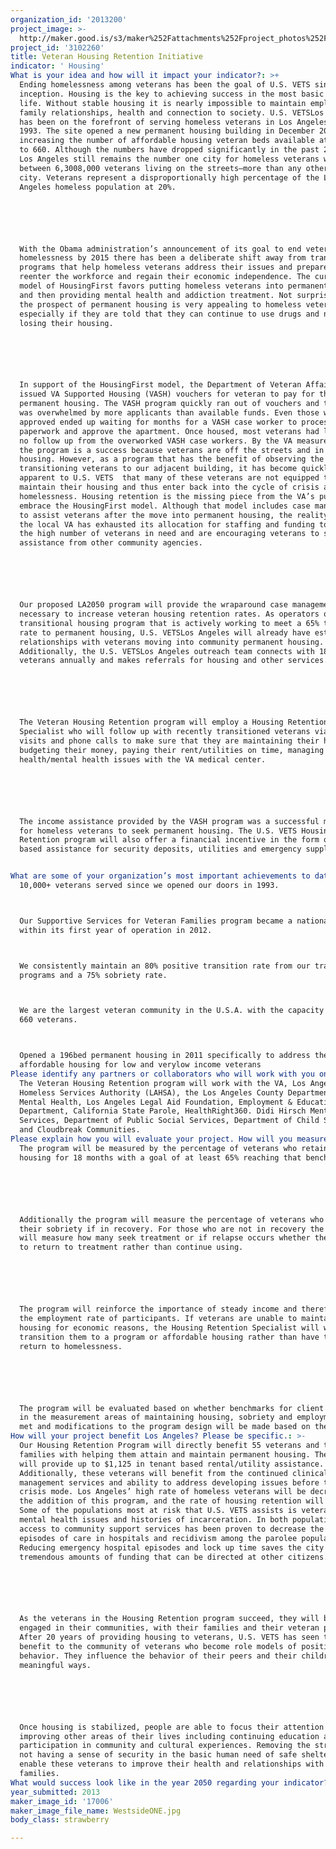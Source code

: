 ```yaml
---
organization_id: '2013200'
project_image: >-
  http://maker.good.is/s3/maker%252Fattachments%252Fproject_photos%252Fimages%252F17006%252Fdisplay%252FWestsideONE.jpg=c570x385
project_id: '3102260'
title: Veteran Housing Retention Initiative
indicator: ' Housing'
What is your idea and how will it impact your indicator?: >+
  Ending homelessness among veterans has been the goal of U.S. VETS since its
  inception. Housing is the key to achieving success in the most basic needs of
  life. Without stable housing it is nearly impossible to maintain employment,
  family relationships, health and connection to society. U.S. VETSLos Angeles
  has been on the forefront of serving homeless veterans in Los Angeles since
  1993. The site opened a new permanent housing building in December 2011
  increasing the number of affordable housing veteran beds available at the site
  to 660. Although the numbers have dropped significantly in the past 20 years,
  Los Angeles still remains the number one city for homeless veterans with
  between 6,3008,000 veterans living on the streets—more than any other American
  city. Veterans represent a disproportionally high percentage of the Los
  Angeles homeless population at 20%.






  With the Obama administration’s announcement of its goal to end veteran
  homelessness by 2015 there has been a deliberate shift away from transitional
  programs that help homeless veterans address their issues and prepare them to
  reenter the workforce and regain their economic independence. The current
  model of HousingFirst favors putting homeless veterans into permanent housing
  and then providing mental health and addiction treatment. Not surprisingly,
  the prospect of permanent housing is very appealing to homeless veterans,
  especially if they are told that they can continue to use drugs and not risk
  losing their housing.






  In support of the HousingFirst model, the Department of Veteran Affairs (VA)
  issued VA Supported Housing (VASH) vouchers for veteran to pay for the
  permanent housing. The VASH program quickly ran out of vouchers and the system
  was overwhelmed by more applicants than available funds. Even those who were
  approved ended up waiting for months for a VASH case worker to process their
  paperwork and approve the apartment. Once housed, most veterans had little to
  no follow up from the overworked VASH case workers. By the VA measurements,
  the program is a success because veterans are off the streets and in permanent
  housing. However, as a program that has the benefit of observing the
  transitioning veterans to our adjacent building, it has become quickly
  apparent to U.S. VETS  that many of these veterans are not equipped to
  maintain their housing and thus enter back into the cycle of crisis and
  homelessness. Housing retention is the missing piece from the VA’s push to
  embrace the HousingFirst model. Although that model includes case management
  to assist veterans after the move into permanent housing, the reality is that
  the local VA has exhausted its allocation for staffing and funding to serve
  the high number of veterans in need and are encouraging veterans to seek
  assistance from other community agencies. 






  Our proposed LA2050 program will provide the wraparound case management
  necessary to increase veteran housing retention rates. As operators of a
  transitional housing program that is actively working to meet a 65% transition
  rate to permanent housing, U.S. VETSLos Angeles will already have established
  relationships with veterans moving into community permanent housing.
  Additionally, the U.S. VETSLos Angeles outreach team connects with 18002000
  veterans annually and makes referrals for housing and other services.






  The Veteran Housing Retention program will employ a Housing Retention
  Specialist who will follow up with recently transitioned veterans via personal
  visits and phone calls to make sure that they are maintaining their homes,
  budgeting their money, paying their rent/utilities on time, managing their
  health/mental health issues with the VA medical center.






  The income assistance provided by the VASH program was a successful motivation
  for homeless veterans to seek permanent housing. The U.S. VETS Housing
  Retention program will also offer a financial incentive in the form of tenant
  based assistance for security deposits, utilities and emergency supplies.


What are some of your organization’s most important achievements to date?: >-
  10,000+ veterans served since we opened our doors in 1993.



  Our Supportive Services for Veteran Families program became a national model
  within its first year of operation in 2012.



  We consistently maintain an 80% positive transition rate from our transitional
  programs and a 75% sobriety rate. 



  We are the largest veteran community in the U.S.A. with the capacity to house
  660 veterans.



  Opened a 196bed permanent housing in 2011 specifically to address the need for
  affordable housing for low and verylow income veterans
Please identify any partners or collaborators who will work with you on this project.: >-
  The Veteran Housing Retention program will work with the VA, Los Angeles
  Homeless Services Authority (LAHSA), the Los Angeles County Department of
  Mental Health, Los Angeles Legal Aid Foundation, Employment & Education
  Department, California State Parole, HealthRight360. Didi Hirsch Mental Health
  Services, Department of Public Social Services, Department of Child Services
  and Cloudbreak Communities.
Please explain how you will evaluate your project. How will you measure success?: >-
  The program will be measured by the percentage of veterans who retain their
  housing for 18 months with a goal of at least 65% reaching that benchmark. 






  Additionally the program will measure the percentage of veterans who maintain
  their sobriety if in recovery. For those who are not in recovery the program
  will measure how many seek treatment or if relapse occurs whether they agree
  to return to treatment rather than continue using. 






  The program will reinforce the importance of steady income and therefore track
  the employment rate of participants. If veterans are unable to maintain their
  housing for economic reasons, the Housing Retention Specialist will work to
  transition them to a program or affordable housing rather than have them
  return to homelessness.






  The program will be evaluated based on whether benchmarks for client success
  in the measurement areas of maintaining housing, sobriety and employment are
  met and modifications to the program design will be made based on the data.
How will your project benefit Los Angeles? Please be specific.: >-
  Our Housing Retention Program will directly benefit 55 veterans and their
  families with helping them attain and maintain permanent housing. The program
  will provide up to $1,125 in tenant based rental/utility assistance.
  Additionally, these veterans will benefit from the continued clinical case
  management services and ability to address developing issues before they reach
  crisis mode. Los Angeles’ high rate of homeless veterans will be decreased by
  the addition of this program, and the rate of housing retention will increase.
  Some of the populations most at risk that U.S. VETS assists is veterans with
  mental health issues and histories of incarceration. In both populations,
  access to community support services has been proven to decrease the incidence
  episodes of care in hospitals and recidivism among the parolee population.
  Reducing emergency hospital episodes and lock up time saves the city and State
  tremendous amounts of funding that can be directed at other citizens. 






  As the veterans in the Housing Retention program succeed, they will be more
  engaged in their communities, with their families and their veteran peers.
  After 20 years of providing housing to veterans, U.S. VETS has seen the
  benefit to the community of veterans who become role models of positive
  behavior. They influence the behavior of their peers and their children in
  meaningful ways.






  Once housing is stabilized, people are able to focus their attention on
  improving other areas of their lives including continuing education and
  participation in community and cultural experiences. Removing the stress of
  not having a sense of security in the basic human need of safe shelter will
  enable these veterans to improve their health and relationships with their
  families.
What would success look like in the year 2050 regarding your indicator?: No More Homeless Vets  period!
year_submitted: 2013
maker_image_id: '17006'
maker_image_file_name: WestsideONE.jpg
body_class: strawberry

---
```

